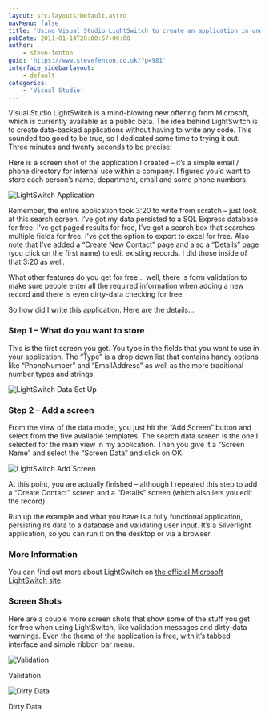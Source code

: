 ```yaml
---
layout: src/layouts/Default.astro
navMenu: false
title: 'Using Visual Studio LightSwitch to create an application in under four minutes'
pubDate: 2011-01-14T20:00:57+00:00
author:
    - steve-fenton
guid: 'https://www.stevefenton.co.uk/?p=981'
interface_sidebarlayout:
    - default
categories:
    - 'Visual Studio'
---
```


Visual Studio LightSwitch is a mind-blowing new offering from Microsoft, which is currently available as a public beta. The idea behind LightSwitch is to create data-backed applications without having to write any code. This sounded too good to be true, so I dedicated some time to trying it out. Three minutes and twenty seconds to be precise!

Here is a screen shot of the application I created – it’s a simple email / phone directory for internal use within a company. I figured you’d want to store each person’s name, department, email and some phone numbers.

![LightSwitch Application](/img/2015/07/application.png)

Remember, the entire application took 3:20 to write from scratch – just look at this search screen. I’ve got my data persisted to a SQL Express database for free. I’ve got paged results for free, I’ve got a search box that searches multiple fields for free. I’ve got the option to export to excel for free. Also note that I’ve added a “Create New Contact” page and also a “Details” page (you click on the first name) to edit existing records. I did those inside of that 3:20 as well.

What other features do you get for free… well, there is form validation to make sure people enter all the required information when adding a new record and there is even dirty-data checking for free.

So how did I write this application. Here are the details…

### Step 1 – What do you want to store

This is the first screen you get. You type in the fields that you want to use in your application. The “Type” is a drop down list that contains handy options like “PhoneNumber” and “EmailAddress” as well as the more traditional number types and strings.

![LightSwitch Data Set Up](/img/2015/07/data.png)

### Step 2 – Add a screen

From the view of the data model, you just hit the “Add Screen” button and select from the five available templates. The search data screen is the one I selected for the main view in my application. Then you give it a “Screen Name” and select the “Screen Data” and click on OK.

![LightSwitch Add Screen](/img/2015/07/selecttemplate.png)

At this point, you are actually finished – although I repeated this step to add a “Create Contact” screen and a “Details” screen (which also lets you edit the record).

Run up the example and what you have is a fully functional application, persisting its data to a database and validating user input. It’s a Silverlight application, so you can run it on the desktop or via a browser.

### More Information

You can find out more about LightSwitch on [the official Microsoft LightSwitch site](http://www.microsoft.com/visualstudio/en-us/lightswitch).

### Screen Shots

Here are a couple more screen shots that show some of the stuff you get for free when using LightSwitch, like validation messages and dirty-data warnings. Even the theme of the application is free, with it’s tabbed interface and simple ribbon bar menu.

![Validation](/img/2015/07/validation.png)

Validation

![Dirty Data](/img/2015/07/dirtydata.png)

Dirty Data
